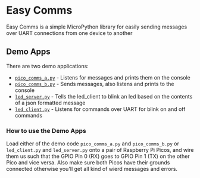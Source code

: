 # Easy Comms

Easy Comms is a simple MicroPython library for easily sending messages over UART connections from one device to another

## Demo Apps

There are two demo applications:

* [`pico_comms_a.py`](pico_comms_a.py) - Listens for messages and prints them on the console
* [`pico_comms_b.py`](pico_comms_b.py) - Sends messages, also listens and prints to the console
* [`led_server.py`](led_server.py) - Tells the led_client to blink an led based on the contents of a json formatted message
* [`led_client.py`](led_client.py) - Listens for commands over UART for blink on and off commands

### How to use the Demo Apps
Load either of the demo code `pico_comms_a.py` and `pico_comms_b.py` or `led_client.py` and `led_server.py` onto a pair of Raspberry Pi Picos, and wire them us such that the GPIO Pin 0 (RX) goes to GPIO Pin 1 (TX) on the other Pico and vice versa. Also make sure both Picos have their grounds connected otherwise you'll get all kind of wierd messages and errors.


